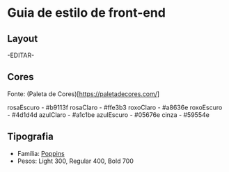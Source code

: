 # Guia de estilo de front-end

## Layout

-EDITAR-

## Cores
Fonte: (Paleta de Cores)[https://paletadecores.com/]

rosaEscuro - #b9113f
rosaClaro - #ffe3b3
roxoClaro - #a8636e
roxoEscuro - #4d1d4d
azulClaro - #a1c1be
azulEscuro - #05676e
cinza - #59554e



## Tipografia

- Família: [Poppins](https://fonts.google.com/specimen/Poppins)
- Pesos: Light 300, Regular 400, Bold 700